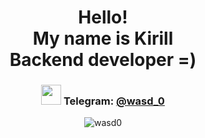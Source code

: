 <div align="center"> 
 
  # Hello! <br> My name is Kirill <br> Backend developer =)

### <img src="https://github.com/wasd0/wasd0/assets/84603952/a7935a37-a464-452d-bb57-0c3256765dfe" width="32" height="32"/> Telegram: [@wasd_0](https://t.me/wasd_0)

<p align="center"> 
  <img src="https://komarev.com/ghpvc/?username=wasd0&label=Profile%20views&color=0e75b6&style=flat" alt="wasd0" /> 
</p>

</div>
